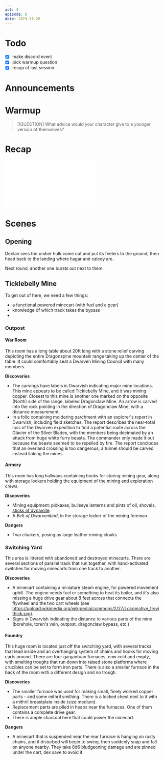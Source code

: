 ```yaml
---
act: 4
episode: 8
date: 2023-11-20
---
```

# Todo
- [x] make discord event
- [x] pick warmup question
- [x] recap of last session
# Announcements
# Warmup
> [!QUESTION] What advice would your character give to a younger version of themselves?
# Recap
![a4e7](../logbook/act-iv/a4e7.md)
# Scenes
## Opening
Declan sees the umber hulk come out and put its feelers to the ground, then head back to the landing where hagar and calcey are.

Next round, another one bursts out next to them.
## Ticklebelly Mine

To get out of here, we need a few things:
- a functional powered minecart (with fuel and a gear)
- knowledge of which track takes the bypass
- 

### Outpost
#### War Room
This room has a long table about 20ft long with a stone relief carving depicting the entire Dragonspine mountain range taking up the center of the table. It could comfortably seat a Dwarven Mining Council with many members.

**Discoveries**
- The carvings have labels in Dwarvish indicating major mine locations. This mine appears to be called Ticklebelly Mine, and it was mining copper. Closest to this mine is another one marked on the opposite (North) side of the range, labeled Dragonclaw Mine. An arrow is carved into the rock pointing in the direction of Dragonclaw Mine, with a distance measurement.
- In a folio containing moldering parchment with an explorer's report in Dwarvish, including field sketches. The report describes the near-total loss of the Dwarven expedition to find a potential route across the Glacier of the Silver Blades, with the members being decimated by an attack from huge white furry beasts. The commander only made it out because the beasts seemed to be repelled by fire. The report concludes that an overland crossing is too dangerous; a tunnel should be carved instead linking the mines.

#### Armory
This room has long hallways containing hooks for storing mining gear, along with storage lockers holding the equipment of the mining and exploration crews.

**Discoveries**
- Mining equipment: pickaxes, bullseye lanterns and pints of oil, shovels, [sticks of dynamite](https://www.dndbeyond.com/equipment/dynamite-stick).
- A _Belt of Dwarvenkind_, in the storage locker of the mining foreman.

**Dangers**
- Two cloakers, posing as large leather mining cloaks

### Switching Yard
This area is littered with abandoned and destroyed minecarts. There are several sections of parallel track that run together, with hand-activated switches for moving minecarts from one track to another.

**Discoveries**
- A minecart containing a miniature steam engine, for powered movement uphill. The engine needs fuel or something to heat its boiler, and it's also missing a huge drive gear about 8 feet across that connects the flywheel and the two cart wheels (see https://upload.wikimedia.org/wikipedia/commons/2/27/Locomotive_trevithick.svg).
- Signs in Dwarvish indicating the distance to various parts of the mine (borehole, toren's vein, outpost, dragonclaw bypass, etc.)

#### Foundry
This huge room is located just off the switching yard, with several tracks that lead inside and an overhanging system of chains and hooks for moving carts around. There are four gargantuan furnaces, now cold and empty, with smelting troughs that run down into raised stone platforms where crucibles can be set to form iron parts. There is also a smaller furnace in the back of the room with a different design and no trough. 

**Discoveries**
- The smaller furnace was used for making small, finely worked copper parts – and some mithril smithing. There is a locked chest next to it with a mithril breastplate inside (size medium).
- Replacement parts are piled in heaps near the furnaces. One of them contains a complete drive gear.
- There is ample charcoal here that could power the minecart.

**Dangers**
- A minecart that is suspended near the rear furnace is hanging on rusty chains, and if disturbed will begin to swing, then suddenly snap and fall on anyone nearby. They take 8d6 bludgeoning damage and are pinned under the cart, dex save to avoid it.
